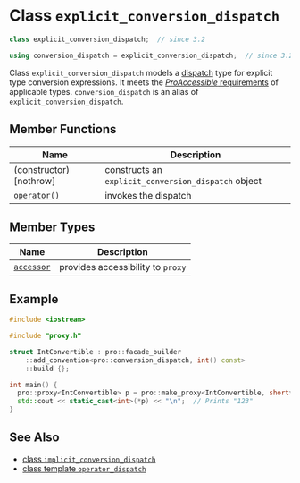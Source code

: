 # Class `explicit_conversion_dispatch`

```cpp
class explicit_conversion_dispatch;  // since 3.2

using conversion_dispatch = explicit_conversion_dispatch;  // since 3.2
```

Class `explicit_conversion_dispatch` models a [dispatch](ProDispatch.md) type for explicit type conversion expressions. It meets the [*ProAccessible* requirements](ProAccessible.md) of applicable types. `conversion_dispatch` is an alias of `explicit_conversion_dispatch`.

## Member Functions

| Name                                                         | Description                                         |
| ------------------------------------------------------------ | --------------------------------------------------- |
| (constructor) [nothrow]                                      | constructs an `explicit_conversion_dispatch` object |
| [`operator()`](explicit_conversion_dispatch/operator_call.md) | invokes the dispatch                                |

## Member Types

| Name                                                   | Description                       |
| ------------------------------------------------------ | --------------------------------- |
| [`accessor`](explicit_conversion_dispatch/accessor.md) | provides accessibility to `proxy` |

## Example

```cpp
#include <iostream>

#include "proxy.h"

struct IntConvertible : pro::facade_builder
    ::add_convention<pro::conversion_dispatch, int() const>
    ::build {};

int main() {
  pro::proxy<IntConvertible> p = pro::make_proxy<IntConvertible, short>(123);  // p holds a short
  std::cout << static_cast<int>(*p) << "\n";  // Prints "123"
}
```

## See Also

- [class `implicit_conversion_dispatch`](implicit_conversion_dispatch.md)
- [class template `operator_dispatch`](operator_dispatch.md)
